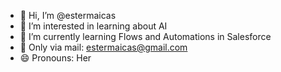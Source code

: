 - 👋 Hi, I’m @estermaicas
- 👀 I’m interested in learning about AI
- 🌱 I’m currently learning Flows and Automations in Salesforce
- 📝 Only via mail: estermaicas@gmail.com 
- 😄 Pronouns: Her


<!---
- 💞️ I’m looking to collaborate on ...
- ⚡ Fun fact: ...
estermaicas/estermaicas is a ✨ special ✨ repository because its `README.md` (this file) appears on your GitHub profile.
You can click the Preview link to take a look at your changes.
--->
